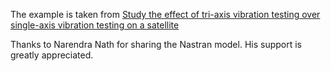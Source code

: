 The example is taken from [Study the effect of tri-axis vibration testing over single-axis vibration testing on a satellite](https://10.1109/AERO53065.2022.9843382)

Thanks to Narendra Nath for sharing the Nastran model. His support is greatly appreciated.

